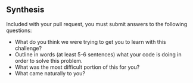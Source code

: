 ## Synthesis

Included with your pull request, you must submit answers to the following questions:

* What do you think we were trying to get you to learn with this challenge?
* Outline in words (at least 5-6 sentences) what your code is doing in order to solve this problem.
* What was the most difficult portion of this for you?
* What came naturally to you?
